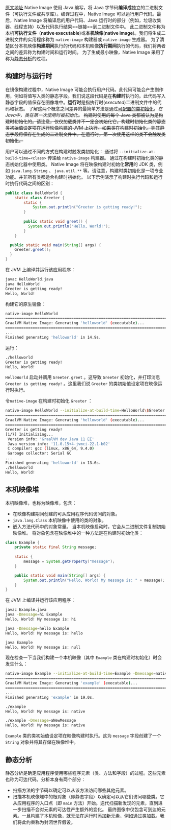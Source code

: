 [原文地址](https://www.graalvm.org/latest/reference-manual/native-image/basics/)
Native Image 使用 Java 编写，将 Java 字节码**编译成**独立的二进制文件（可执行文件或共享库）。编译过程中，Native Image 可以运行用户代码。最后，Native Image 将编译后的用户代码、Java 运行时的部分（例如，垃圾收集器、线程支持）以及代码执行结果==链接==到二进制文件中。
此二进制文件称为本机**可执行文件**（**native executable**)或**本机映像**(**native image**)。我们将生成二进制文件的实用程序称为 `native-image` 构建器或 `native-image` 生成器。
为了清楚区分本机映像**构建期间**执行的代码和本机映像**执行期间**执行的代码，我们将两者之间的差异称为构建时间和运行时间。
为了生成最小映像，Native Image 采用了称为[静态分析](https://www.graalvm.org/latest/reference-manual/native-image/basics/#static-analysis)的过程。
## 构建时与运行时 
在镜像构建过程中，Native Image 可能会执行用户代码。此代码可能会产生副作用，例如将值写入类的静态字段。我们说这段代码是在**构建时**执行的。此代码写入静态字段的值保存在图像堆中。**运行时**是指执行时(*executed*)二进制文件中的代码和状态。
了解这两个概念之间差异的最简单方法是通过[可配置的类初始化](https://www.graalvm.org/latest/reference-manual/native-image/optimizations-and-performance/ClassInitialization/)。*在Java中，类在第一次使用时被初始化。* ~~构建时使用的每个 Java 类都被认为是构建时初始化的。请注意，仅仅加载类并不一定会初始化它。构建时初始化类的静态类初始值设定项在运行映像构建的 JVM 上执行。如果类在构建时初始化，则其静态字段将保存在生成​​的二进制文件中。在运行时，第一次使用这样的类不会触发类初始化。~~

用户可以通过不同的方式在构建时触发类初始化：
	通过将 `--initialize-at-build-time=<class>` 传递给 `native-image` 构建器。
	通过在构建时初始化类的静态初始化器中使用类。
Native Image 将在映像构建时初始化**常用**的 JDK 类，例如 `java.lang.String` 、 `java.util.**` 等。请注意，构建时类初始化是一项专业功能。并非所有类都适合构建时初始化。
以下示例演示了构建时执行代码和运行时执行代码之间的区别：
```java
public class HelloWorld {
    static class Greeter {
        static {
            System.out.println("Greeter is getting ready!");
        }
        
        public static void greet() {
          System.out.println("Hello, World!");
        }
    }

  public static void main(String[] args) {
    Greeter.greet();
  }
}
```
在 JVM 上编译并运行该应用程序：
```bash
javac HelloWorld.java
java HelloWorld 
Greeter is getting ready!
Hello, World!
```
构建它的原生镜像：

```bash
native-image HelloWorld
========================================================================================================================
GraalVM Native Image: Generating 'helloworld' (executable)...
========================================================================================================================
...
Finished generating 'helloworld' in 14.9s.
```
运行：
```bash
./helloworld 
Greeter is getting ready!
Hello, World!
```
`HelloWorld` 启动并调用 `Greeter.greet` 。这导致 `Greeter` 初始化，并打印消息 `Greeter is getting ready!` 。这里我们说 `Greeter` 的类初始值设定项在映像运行时执行。

令`native-image` 在构建时初始化 `Greeter` ：
```bash
native-image HelloWorld --initialize-at-build-time=HelloWorld\$Greeter
=====================================================================================================================
GraalVM Native Image: Generating 'helloworld' (executable)...
========================================================================================================================
Greeter is getting ready!
[1/7] Initializing...                                                                                    (3.1s @ 0.15GB)
 Version info: 'GraalVM dev Java 11 EE'
 Java version info: '11.0.15+4-jvmci-22.1-b02'
 C compiler: gcc (linux, x86_64, 9.4.0)
 Garbage collector: Serial GC
...
Finished generating 'helloworld' in 13.6s.
./helloworld 
Hello, World!
```
## 本机映像堆
本机映像堆，也称为映像堆，包含：
- 在映像构建期间创建的可从应用程序代码访问的对象。
- `java.lang.Class` 本机映像中使用的类的对象。
- 嵌入方法代码中的对象常量。
当本机映像启动时，它会从二进制文件复制初始映像堆。
将对象包含在映像堆中的一种方法是在构建时初始化类：
```java
class Example {
    private static final String message;
    
    static {
        message = System.getProperty("message");
    }

    public static void main(String[] args) {
        System.out.println("Hello, World! My message is: " + message);
    }
}
```
在 JVM 上编译并运行该应用程序：
```bash
javac Example.java
java -Dmessage=hi Example
Hello, World! My message is: hi
```

```bash
java -Dmessage=hello Example 
Hello, World! My message is: hello
```

```bash
java Example
Hello, World! My message is: null
```
现在检查一下当我们构建一个本机映像（其中 `Example` 类在构建时初始化）时会发生什么：
```bash
native-image Example --initialize-at-build-time=Example -Dmessage=native
================================================================================
GraalVM Native Image: Generating 'example' (executable)...
================================================================================
...
Finished generating 'example' in 19.0s.
```

```bash
./example 
Hello, World! My message is: native
```

```bash
./example -Dmessage=aNewMessage
Hello, World! My message is: native
```

`Example` 类的类初始值设定项在映像构建时执行。这为 `message` 字段创建了一个 `String` 对象并将其存储在映像堆中。
## 静态分析
静态分析是确定应用程序使用哪些程序元素（类、方法和字段）的过程。这些元素也称为可达代码。分析本身有两个部分：
- 扫描方法的字节码以确定可以从该方法访问哪些其他元素。
- 扫描本机映像堆中的根对象（即静态字段）以确定可以从它们访问哪些类。它从应用程序的入口点（即 `main` 方法）开始。迭代扫描新发现的元素，直到进一步扫描不会对元素的可达性产生额外的变化。
最终图像中仅包含可到达的元素。一旦构建了本机映像，就无法在运行时添加新元素，例如通过类加载。我们将此约束称为封闭世界假设。